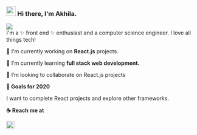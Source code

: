 ### <img src="https://media.giphy.com/media/hvRJCLFzcasrR4ia7z/giphy.gif" width="25px"> Hi there, I'm Akhila.

![ ](https://visitor-badge.glitch.me/badge?page_id=akhilalekha.akhilalekha)  
I'm a ✨ front end ✨ enthusiast and a computer science engineer. I love all things tech!

:sunflower: I'm currently working on **React.js** projects.

:seedling: I'm currently learning **full stack web development.**

:dancers: I’m looking to collaborate on React.js projects

**🔭 Goals for 2020**  

I want to complete React projects and explore other frameworks.

**:coffee: Reach me at**

<a href="https://linkedin.com/in/akhila-c-r">
  <img align="left" alt="Akhila C R Linkedin" width="21px" src="https://image.flaticon.com/icons/svg/124/124011.svg"/>
</a>
